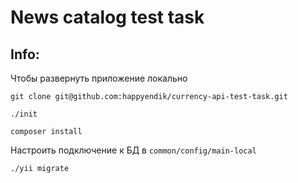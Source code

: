# News catalog test task

## Info:

Чтобы развернуть приложение локально

```
git clone git@github.com:happyendik/currency-api-test-task.git

./init

composer install
```

Настроить подключение к БД в `common/config/main-local`

```
./yii migrate
```
